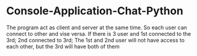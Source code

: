 # Console-Application-Chat-Python
The program act as client and server at the same time. So each user can connect to other and vise versa. If there is 3 user and 1st connected to the 3rd; 2nd connected to 3rd; The 1st and 2nd user will not have access to each other, but the 3rd will have both of them
